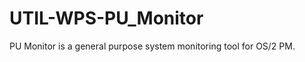 UTIL-WPS-PU_Monitor
===================

PU Monitor is a general purpose system monitoring tool for OS/2 PM.
